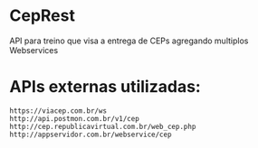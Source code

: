 # CepRest

API para treino que visa a entrega de CEPs agregando multiplos Webservices

# APIs externas utilizadas:
    https://viacep.com.br/ws
    http://api.postmon.com.br/v1/cep
    http://cep.republicavirtual.com.br/web_cep.php
    http://appservidor.com.br/webservice/cep
